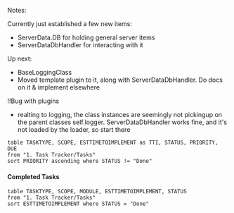 
Notes:


Currently just established a few new items:
- ServerData.DB for holding general server items
- ServerDataDbHandler for interacting with it

Up next: 
- BaseLoggingClass
- Moved template plugin to it, along with ServerDataDbHandler. Do docs on it & implement elsewhere

!!Bug with plugins
- realting to logging, the class instances are seemingly not pickingup on the parent classes self.logger. ServerDataDbHandler works fine, and it's not loaded by the loader, so start there


```dataview
table TASKTYPE, SCOPE, ESTTIMETOIMPLEMENT as TTI, STATUS, PRIORITY, DUE
from "1. Task Tracker/Tasks"
sort PRIORITY ascending where STATUS != "Done"

```

#### Completed Tasks

```dataview
table TASKTYPE, SCOPE, MODULE, ESTTIMETOIMPLEMENT, STATUS
from "1. Task Tracker/Tasks"
sort ESTTIMETOIMPLEMENT where STATUS = "Done"

```









